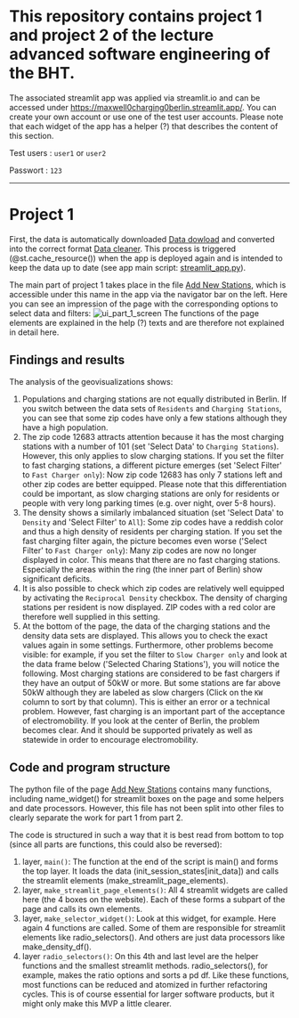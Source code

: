 # This repository contains project 1 and project 2 of the lecture advanced software engineering of the BHT.
The associated streamlit app was applied via streamlit.io and can be accessed under https://maxwell0charging0berlin.streamlit.app/. You can create your own account or use one of the test user accounts. Please note that each widget of the app has a helper (?) that describes the content of this section.

Test users  : `user1` or `user2`

Passwort    : `123`

---
# Project 1
First, the data is automatically downloaded [Data dowload](infrastructure/src/data_downloader/download_data.py) and converted into the correct format [Data cleaner](infrastructure/src/data_downloader/data_cleaner.py).
This process is triggered (@st.cache_resource()) when the app is deployed again and is intended to keep the data up to date (see app main script: [streamlit_app.py](streamlit_app.py)).

The main part of project 1 takes place in the file [Add New Stations](application/src/ui/page_4_new_stations.py), which is accessible under this name in the app via the navigator bar on the left. Here you can see an impression of the page with the corresponding options to select data and filters:
![ui_part_1_screen](https://github.com/user-attachments/assets/9ed0e891-d46a-496c-ab24-4956a343aed7)
The functions of the page elements are explained in the help (?) texts and are therefore not explained in detail here. 

## Findings and results
The analysis of the geovisualizations shows:
1. Populations and charging stations are not equally distributed in Berlin. If you switch between the data sets of `Residents` and `Charging Stations`, you can see that some zip codes have only a few stations although they have a high population.
2. The zip code 12683 attracts attention because it has the most charging stations with a number of 101 (set 'Select Data' to `Charging Stations`). However, this only applies to slow charging stations. If you set the filter to fast charging stations, a different picture emerges (set 'Select Filter' to `Fast Charger only`): Now zip code 12683 has only 7 stations left and other zip codes are better equipped. Please note that this differentiation could be important, as slow charging stations are only for residents or people with very long parking times (e.g. over night, over 5-8 hours).
3. The density shows a similarly imbalanced situation (set 'Select Data' to `Density` and 'Select Filter' to `All`): Some zip codes have a reddish color and thus a high density of residents per charging station. If you set the fast charging filter again, the picture becomes even worse ('Select Filter' to `Fast Charger only`): Many zip codes are now no longer displayed in color. This means that there are no fast charging stations. Especially the areas within the ring (the inner part of Berlin) show significant deficits.
4. It is also possible to check which zip codes are relatively well equipped by activating the `Reciprocal Density` checkbox. The density of charging stations per resident is now displayed. ZIP codes with a red color are therefore well supplied in this setting.
5. At the bottom of the page, the data of the charging stations and the density data sets are displayed. This allows you to check the exact values again in some settings. Furthermore, other problems become visible: for example, if you set the filter to `Slow Charger only` and look at the data frame below ('Selected Charing Stations'), you will notice the following. Most charging stations are considered to be fast chargers if they have an output of 50kW or more. But some stations are far above 50kW although they are labeled as slow chargers (Click on the `KW` column to sort by that column). This is either an error or a technical problem.
However, fast charging is an important part of the acceptance of electromobility. If you look at the center of Berlin, the problem becomes clear. And it should be supported privately as well as statewide in order to encourage electromobility.

## Code and program structure
The python file of the page [Add New Stations](application/src/ui/page_4_new_stations.py) contains many functions, including name_widget() for streamlit boxes on the page and some helpers and date processors. However, this file has not been split into other files to clearly separate the work for part 1 from part 2.

The code is structured in such a way that it is best read from bottom to top (since all parts are functions, this could also be reversed): 
1. layer, `main()`: The function at the end of the script is main() and forms the top layer. It loads the data (init_session_states[init_data]) and calls the streamlit elements (make_streamlit_page_elements).
2. layer, `make_streamlit_page_elements()`: All 4 streamlit widgets are called here (the 4 boxes on the website). Each of these forms a subpart of the page and calls its own elements.
3. layer, `make_selector_widget()`: Look at this widget, for example. Here again 4 functions are called. Some of them are responsible for streamlit elements like radio_selectors(). And others are just data processors like make_density_df().
4. layer `radio_selectors()`: On this 4th and last level are the helper functions and the smallest streamlit methods. radio_selectors(), for example, makes the ratio options and sorts a pd df. Like these functions, most functions can be reduced and atomized in further refactoring cycles. This is of course essential for larger software products, but it might only make this MVP a little clearer.

